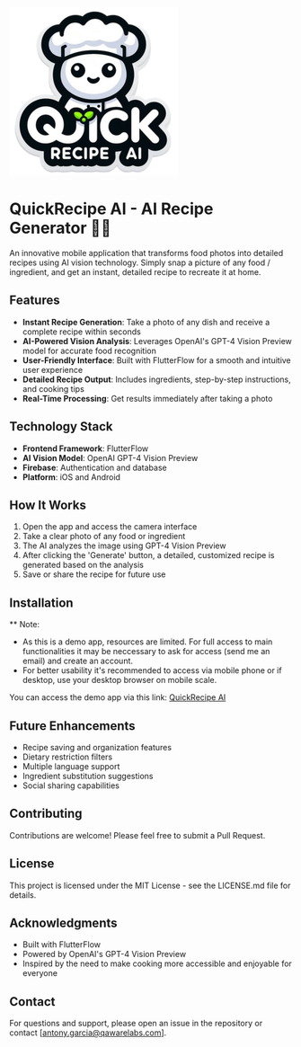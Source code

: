 ![This is an alt text.](/images/QuickRecipe%20AI%20Logo.png "QuickRecipe AI Application logo")
# QuickRecipe AI - AI Recipe Generator 🍳📸

An innovative mobile application that transforms food photos into detailed recipes using AI vision technology. Simply snap a picture of any food / ingredient, and get an instant, detailed recipe to recreate it at home.

## Features

- **Instant Recipe Generation**: Take a photo of any dish and receive a complete recipe within seconds
- **AI-Powered Vision Analysis**: Leverages OpenAI's GPT-4 Vision Preview model for accurate food recognition
- **User-Friendly Interface**: Built with FlutterFlow for a smooth and intuitive user experience
- **Detailed Recipe Output**: Includes ingredients, step-by-step instructions, and cooking tips
- **Real-Time Processing**: Get results immediately after taking a photo

## Technology Stack

- **Frontend Framework**: FlutterFlow
- **AI Vision Model**: OpenAI GPT-4 Vision Preview
- **Firebase**: Authentication and database
- **Platform**: iOS and Android

## How It Works

1. Open the app and access the camera interface
2. Take a clear photo of any food or ingredient
3. The AI analyzes the image using GPT-4 Vision Preview
4. After clicking the 'Generate' button, a detailed, customized recipe is generated based on the analysis
5. Save or share the recipe for future use

## Installation

** Note: 

* As this is a demo app, resources are limited. For full access to main functionalities it may be neccessary to ask for access (send me an email) and create an account.
* For better usability it's recommended to access via mobile phone or if desktop, use your desktop browser on mobile scale.

You can access the demo app via this link: [QuickRecipe AI](https://quick-recipe-a-i-oc02bb.flutterflow.app/)

## Future Enhancements

- Recipe saving and organization features
- Dietary restriction filters
- Multiple language support
- Ingredient substitution suggestions
- Social sharing capabilities

## Contributing

Contributions are welcome! Please feel free to submit a Pull Request.

## License

This project is licensed under the MIT License - see the LICENSE.md file for details.

## Acknowledgments

- Built with FlutterFlow
- Powered by OpenAI's GPT-4 Vision Preview
- Inspired by the need to make cooking more accessible and enjoyable for everyone

## Contact

For questions and support, please open an issue in the repository or contact [antony.garcia@qawarelabs.com].
